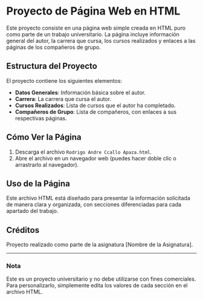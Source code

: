# Proyecto de Página Web en HTML

Este proyecto consiste en una página web simple creada en HTML puro como parte de un trabajo universitario. La página incluye información general del autor, la carrera que cursa, los cursos realizados y enlaces a las páginas de los compañeros de grupo.

## Estructura del Proyecto

El proyecto contiene los siguientes elementos:
- **Datos Generales**: Información básica sobre el autor.
- **Carrera**: La carrera que cursa el autor.
- **Cursos Realizados**: Lista de cursos que el autor ha completado.
- **Compañeros de Grupo**: Lista de compañeros, con enlaces a sus respectivas páginas.

## Cómo Ver la Página

1. Descarga el archivo `Rodrigo Andre Ccallo Apaza.html`.
2. Abre el archivo en un navegador web (puedes hacer doble clic o arrastrarlo al navegador).

## Uso de la Página

Este archivo HTML está diseñado para presentar la información solicitada de manera clara y organizada, con secciones diferenciadas para cada apartado del trabajo.

## Créditos

Proyecto realizado como parte de la asignatura [Nombre de la Asignatura].

---

### Nota

Este es un proyecto universitario y no debe utilizarse con fines comerciales. Para personalizarlo, simplemente edita los valores de cada sección en el archivo HTML.
